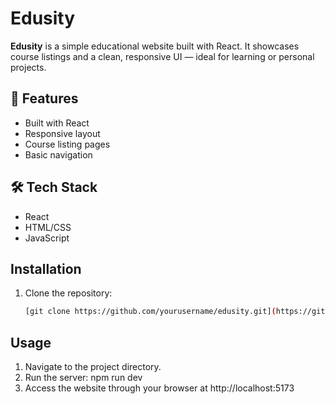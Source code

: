 # Edusity

**Edusity** is a simple educational website built with React. It showcases course listings and a clean, responsive UI — ideal for learning or personal projects.

## 🚀 Features

- Built with React
- Responsive layout
- Course listing pages
- Basic navigation

## 🛠️ Tech Stack

- React
- HTML/CSS
- JavaScript

## Installation
1. Clone the repository:
   ```bash
   [git clone https://github.com/yourusername/edusity.git](https://github.com/Albatin/Edusity.git)

## Usage
1. Navigate to the project directory.
2. Run the server: npm run dev
3. Access the website through your browser at http://localhost:5173
